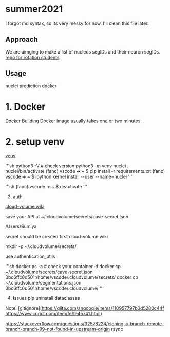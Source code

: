 # summer2021
I forgot md syntax, so its very messy for now. I'll clean this file later.


## Approach
We are aimging to make a list of nucleus segIDs and their neuron segIDs. [repo for rotation students](https://github.com/bjm5164/rotation_projects)

## Usage
nuclei prediction
docker 

# 1. Docker 
[Docker](https://qiita.com/Canon11/items/e6f64597d82dbf88f75f) Building Docker image usually takes one or two minutes.


# 2. setup venv
[venv](https://qiita.com/Gattaca/items/80a5d36673ba2b6ef7f0)

'''sh
python3 -V # check version
python3 -m venv nuclei
. nuclei/bin/activate
(fanc) vscode ➜ ~ $ pip install -r requirements.txt
(fanc) vscode ➜ ~ $ ipython kernel install --user --name=nuclei
'''

'''sh
(fanc) vscode ➜ ~ $ deactivate
'''

3. auth

[cloud-volume wiki]()

save your API at ~/.cloudvolume/secrets/cave-secret.json

/Users/Sumiya

secret should be created first cloud-volume wiki


mkdir -p ~/.cloudvolume/secrets/

use authentication_utils

'''sh
docker ps -a # check your container id
docker cp ~/.cloudvolume/secrets/cave-secret.json 3bc6ffc0d501:/home/vscode/.cloudvolume/secrets/
docker cp ~/.cloudvolume/segmentations.json 3bc6ffc0d501:/home/vscode/.cloudvolume/
'''

4. Issues
pip uninstall dataclasses 

Note: [gitignore](https://qiita.com/anqooqie/items/110957797b3d5280c44f
https://www.curict.com/item/fe/fe45741.html)


https://stackoverflow.com/questions/32578224/cloning-a-branch-remote-branch-branch-99-not-found-in-upstream-origin
rsync